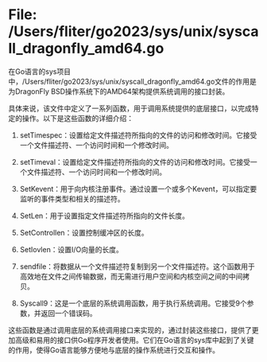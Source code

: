 # File: /Users/fliter/go2023/sys/unix/syscall_dragonfly_amd64.go

在Go语言的sys项目中，/Users/fliter/go2023/sys/unix/syscall_dragonfly_amd64.go文件的作用是为DragonFly BSD操作系统下的AMD64架构提供系统调用的接口封装。

具体来说，该文件中定义了一系列函数，用于调用系统提供的底层接口，以完成特定的操作。以下是这些函数的详细介绍：

1. setTimespec：设置给定文件描述符所指向的文件的访问和修改时间。它接受一个文件描述符、一个访问时间和一个修改时间。

2. setTimeval：设置给定文件描述符所指向的文件的访问和修改时间。它接受一个文件描述符、一个访问时间和一个修改时间。

3. SetKevent：用于向内核注册事件。通过设置一个或多个Kevent，可以指定要监听的事件类型和相关的描述符。

4. SetLen：用于设置指定文件描述符所指向的文件长度。

5. SetControllen：设置控制缓冲区的长度。

6. SetIovlen：设置I/O向量的长度。

7. sendfile：将数据从一个文件描述符复制到另一个文件描述符。这个函数用于高效地在文件之间传输数据，而无需进行用户空间和内核空间之间的中间拷贝。

8. Syscall9：这是一个底层的系统调用函数，用于执行系统调用。它接受9个参数，并返回一个错误码。

这些函数是通过调用底层的系统调用接口来实现的，通过封装这些接口，提供了更加高级和易用的接口供Go程序开发者使用。它们在Go语言的sys库中起到了关键的作用，使得Go语言能够方便地与底层的操作系统进行交互和操作。

